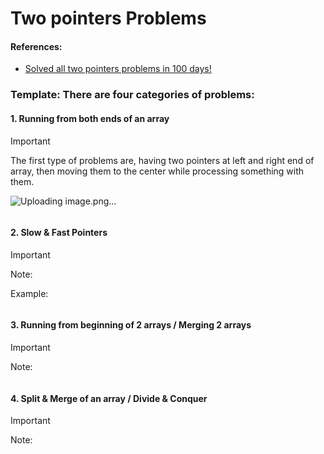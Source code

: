 # Two pointers Problems

#### References:
- [Solved all two pointers problems in 100 days!](https://leetcode.com/discuss/study-guide/1688903/Solved-all-two-pointers-problems-in-100-days)

### Template: There are four categories of problems:
   ####  1. Running from both ends of an array
   > [!IMPORTANT]
   > The first type of problems are, having two pointers at left and right end of array, then moving them to the center while processing something with them.

![Uploading image.png…]()

  ```python 
  ```
   #### 2. Slow & Fast Pointers
   > [!IMPORTANT]
   > Note:

  Example:
  ```python 
  ```

   #### 3. Running from beginning of 2 arrays / Merging 2 arrays
   > [!IMPORTANT]
   > Note:

  ```python 
  ```

   #### 4. Split & Merge of an array / Divide & Conquer
   > [!IMPORTANT]
   > Note:

  ```python 
  ```
 

